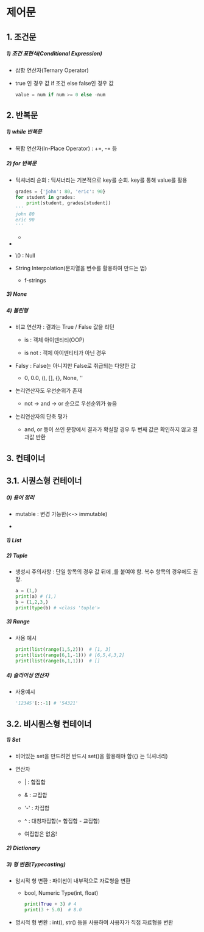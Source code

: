 # 제어문

## 1. 조건문

##### 1) 조건 표현식(Conditional Expression)

- 삼항 연산자(Ternary Operator)

- true 인 경우 값 if 조건 else false인 경우 값
  
  ```python
  value = num if num >= 0 else -num
  ```
  
  

## 2. 반복문

##### 1) while 반복문

- 복합 연산자(In-Place Operator) : +=, -= 등

##### 2) for 반복문

- 딕셔너리 순회 : 딕셔너리는 기본적으로 key를 순회. key를 통해 value를 활용
  
  ```python
  grades = {'john': 80, 'eric': 90}
  for student in grades:
      print(student, grades[student])
  '''
  john 80
  eric 90
  '''
  ```
  
  - 

- 
  
  - \0 : Null

- String Interpolation(문자열을 변수를 활용하여 만드는 법)
  
  - f-strings

##### 3) None

##### 4) 불린형

- 비교 연산자 : 결과는 True / False 값을 리턴
  
  - is : 객체 아이덴티티(OOP)
  
  - is not : 객체 아이덴티티가 아닌 경우

- Falsy : False는 아니지만 False로 취급되는 다양한 값
  
  - 0, 0.0, (), [], {}, None, ''

- 논리연산자도 우선순위가 존재
  
  - not -> and -> or 순으로 우선순위가 높음

- 논리연산자의 단축 평가
  
  - and, or 등이 쓰인 문장에서 결과가 확실할 경우 두 번째 값은 확인하지 않고 결과값 반환

## 3. 컨테이너

## 3.1. 시퀀스형 컨테이너

##### 0) 용어 정리

- mutable : 변경 가능한(<-> immutable)

- 

##### 1) List

##### 2) Tuple

- 생성시 주의사항 : 단일 항목의 경우 값 뒤에 ,를 붙여야 함. 복수 항목의 경우에도 권장.
  
  ```python
  a = (1,)
  print(a) # (1,)
  b = (1,2,3,)
  print(type(b) # <class 'tuple'>
  ```

##### 3) Range

- 사용 예시
  
  ```python
  print(list(range(1,5,2)))  # [1, 3]
  print(list(range(6,1,-1))) # [6,5,4,3,2]
  print(list(range(6,1,1)))  # []
  ```

##### 4) 슬라이싱 연산자

- 사용예시
  
  ```python
  '12345'[::-1] # '54321'
  ```

## 3.2. 비시퀀스형 컨테이너

##### 1) Set

- 비어있는 set을 만드려면 반드시 set()을 활용해야 함({} 는 딕셔너리)

- 연산자
  
  - | : 합집합
  
  - & : 교집합
  
  - '-' : 차집합
  
  - ^ : 대칭차집합(= 합집합 - 교집합)
  
  - 여집합은 없음!

##### 2) Dictionary

##### 3) 형 변환(Typecasting)

- 암시적 형 변환 : 파이썬이 내부적으로 자료형을 변환
  
  - bool, Numeric Type(int, float)
    
    ```python
    print(True + 3) # 4
    print(3 + 5.0)  # 8.0
    ```

- 명시적 형 변환 : int(), str() 등을 사용하여 사용자가 직접 자료형을 변환
